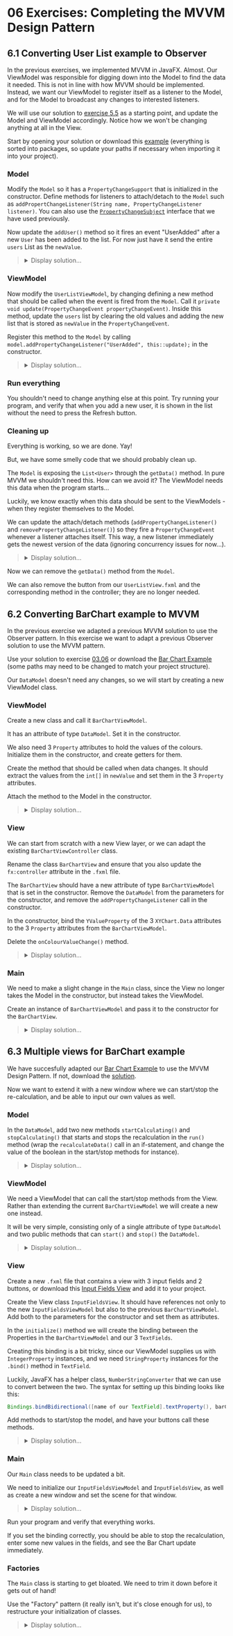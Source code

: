 # 06 Exercises: Completing the MVVM Design Pattern 

## 6.1 Converting User List example to Observer

In the previous exercises, we implemented MVVM in JavaFX. Almost. Our ViewModel was responsible for digging down into the Model to find the data it needed. This is not in line with how MVVM should be implemented. Instead, we want our ViewModel to register itself as a listener to the Model, and for the Model to broadcast any changes to interested listeners.

We will use our solution to [exercise 5.5](https://github.com/MichaelViuff/SDJ2/tree/main/05%20MVVM%201#55-organizing-everything) as a starting point, and update the Model and ViewModel accordingly. Notice how we won't be changing anything at all in the View.

Start by opening your solution or download this [example](/05%20MVVM%201/Examples/Factories) (everything is sorted into packages, so update your paths if necessary when importing it into your project).

### Model

Modify the `Model` so it has a `PropertyChangeSupport` that is initialized in the constructor. Define methods for listeners to attach/detach to the `Model` such as `addPropertChangeListener(String name, PropertyChangeListener listener)`. You can also use the [`PropertyChangeSubject`](/03%20Observer%20Pattern/Examples/PropertyChangeSubject.java) interface that we have used previously.

Now update the `addUser()` method so it fires an event "UserAdded" after a new `User` has been added to the list. For now just have it send the entire `users` List as the `newValue`.

<blockquote>
<details>
<summary>Display solution...</summary>

```java
public void addUser(String username, String password, int age)
{
    if(username.length() <= 20 && password.length() >= 8)
    {
        users.add(new User(username, password, age));
        support.firePropertyChange("UserAdded", null, users);
    }
}

@Override
public void addPropertyChangeListener(PropertyChangeListener listener)
{
    support.addPropertyChangeListener(listener);
}

@Override
public void addPropertyChangeListener(String name, PropertyChangeListener listener)
{
    support.addPropertyChangeListener(name, listener);
}

@Override
public void removePropertyChangeListener(PropertyChangeListener listener)
{
    support.removePropertyChangeListener(listener);
}

@Override
public void removePropertyChangeListener(String name, PropertyChangeListener listener)
{
    support.removePropertyChangeListener(name, listener);
}
}
```
</details>
</blockquote>

### ViewModel

Now modify the `UserListViewModel`, by changing defining a new method that should be called when the event is fired from the `Model`. Call it `private void update(PropertyChangeEvent propertyChangeEvent)`. Inside this method, update the `users` list by clearing the old values and adding the new list that is stored as `newValue` in the `PropertyChangeEvent`.

Register this method to the `Model` by calling `model.addPropertyChangeListener("UserAdded", this::update);` in the constructor.

<blockquote>
<details>
<summary>Display solution...</summary>

```java
public UserListViewModel(Model model)
{
    this.model = model;
    users = FXCollections.observableArrayList();
    refresh();
    model.addPropertyChangeListener("UserAdded", this::update);
}

private void update(PropertyChangeEvent propertyChangeEvent)
{
    List<User> newUsers = (List<User>) propertyChangeEvent.getNewValue();
    users.clear();
    users.addAll(newUsers);
}

public void refresh()
{
    users.clear();
    users.addAll(model.getUsers());
}
```
</details>
</blockquote>




### Run everything

You shouldn't need to change anything else at this point. Try running your program, and verify that when you add a new user, it is shown in the list without the need to press the Refresh button.

### Cleaning up

Everything is working, so we are done. Yay!

But, we have some smelly code that we should probably clean up.

The `Model` is exposing the `List<User>` through the `getData()` method. In pure MVVM we shouldn't need this. How can we avoid it? The ViewModel needs this data when the program starts...

Luckily, we know exactly when this data should be sent to the ViewModels - when they register themselves to the Model. 

We can update the attach/detach methods (`addPropertyChangeListener()` and `removePropertyChangeListener()`) so they fire a `PropertyChangeEvent` whenever a listener attaches itself. This way, a new listener immediately gets the newest version of the data (ignoring concurrency issues for now...).

<blockquote>
<details>
<summary>Display solution...</summary>

```java
@Override
public void addPropertyChangeListener(PropertyChangeListener listener)
{
    support.addPropertyChangeListener(listener);
    listener.propertyChange(new PropertyChangeEvent(this, null, null, users));
}

@Override
public void addPropertyChangeListener(String name, PropertyChangeListener listener)
{
    support.addPropertyChangeListener(name, listener);
    listener.propertyChange(new PropertyChangeEvent(this, name, null, users));
}
```
</details>
</blockquote>

Now we can remove the `getData()` method from the `Model`.

We can also remove the button from our `UserListView.fxml` and the corresponding method in the controller; they are no longer needed.

## 6.2 Converting BarChart example to MVVM

In the previous exercise we adapted a previous MVVM solution to use the Observer pattern. In this exercise we want to adapt a previous Observer solution to use the MVVM pattern.

Use your solution to exercise [03.06](https://github.com/MichaelViuff/SDJ2/tree/main/03%20Observer%20Pattern#36-data-representation) or download the [Bar Chart Example](https://github.com/MichaelViuff/SDJ2/tree/main/03%20Observer%20Pattern/Examples/JavaFX%20Charts) (some paths may need to be changed to match your project structure).

Our `DataModel` doesn't need any changes, so we will start by creating a new ViewModel class.

### ViewModel

Create a new class and call it `BarChartViewModel`.

It has an attribute of type `DataModel`. Set it in the constructor. 

We also need 3 `Property` attributes to hold the values of the colours. Initialize them in the constructor, and create getters for them.

Create the method that should be called when data changes. It should extract the values from the `int[]` in `newValue` and set them in the 3 `Property` attributes.

Attach the method to the Model in the constructor.

<blockquote>
<details>
<summary>Display solution...</summary>

```java
import javafx.beans.property.IntegerProperty;
import javafx.beans.property.SimpleIntegerProperty;
import java.beans.PropertyChangeEvent;

public class BarChartViewModel
{
    private DataModel model;
    private Property redProperty;
    private Property greenProperty;
    private Property blueProperty;

    public BarChartViewModel(DataModel model)
    {
        this.model = model;
        model.addPropertyChangeListener("DataChange", this::onColourValueChange);
        redProperty = new SimpleIntegerProperty();
        greenProperty = new SimpleIntegerProperty();
        blueProperty = new SimpleIntegerProperty();
    }

    public Property getRedProperty()
    {
        return redProperty;
    }

    public Property getGreenProperty()
    {
        return greenProperty;
    }

    public Property getBlueProperty()
    {
        return blueProperty;
    }

    private void onColourValueChange(PropertyChangeEvent event)
    {
        int[] newValues = (int[]) event.getNewValue();
        redProperty.setValue(newValues[0]);
        greenProperty.setValue(newValues[1]);
        blueProperty.setValue(newValues[2]);
    }
}
```
</details>
</blockquote>

### View

We can start from scratch with a new View layer, or we can adapt the existing `BarChartViewController` class. 

Rename the class `BarChartView` and ensure that you also update the `fx:controller` attribute in the `.fxml` file. 

The `BarChartView` should have a new attribute of type `BarChartViewModel` that is set in the constructor. Remove the `DataModel` from the parameters for the constructor, and remove the `addPropertyChangeListener` call in the constructor.

In the constructor, bind the `YValueProperty` of the 3 `XYChart.Data` attributes to the 3 `Property` attributes from the `BarChartViewModel`.

Delete the `onColourValueChange()` method.

<blockquote>
<details>
<summary>Display solution...</summary>

```java
import javafx.fxml.FXML;
import javafx.scene.Node;
import javafx.scene.chart.BarChart;
import javafx.scene.chart.CategoryAxis;
import javafx.scene.chart.NumberAxis;
import javafx.scene.chart.XYChart;

public class BarChartView
{

    @FXML
    private BarChart<String, Integer> barChart;
    @FXML
    private CategoryAxis xAxis = new CategoryAxis();
    @FXML
    private NumberAxis yAxis = new NumberAxis();

    private BarChartViewModel viewModel;
    private XYChart.Series<String, Integer> dataSeries;
    private XYChart.Data<String, Integer> redData;
    private XYChart.Data<String, Integer> greenData;
    private XYChart.Data<String, Integer> blueData;

    public BarChartView(BarChartViewModel viewModel)
    {
        this.viewModel = viewModel;

        redData = new XYChart.Data("Red", 0);
        greenData = new XYChart.Data("Green", 0);
        blueData = new XYChart.Data("Blue", 0);

        redData.YValueProperty().bindBidirectional(viewModel.redProperty());
        greenData.YValueProperty().bindBidirectional(viewModel.greenProperty());
        blueData.YValueProperty().bindBidirectional(viewModel.blueProperty());

        dataSeries = new XYChart.Series();
        dataSeries.getData().addAll(redData, greenData, blueData);
    }

    public void initialize()
    {
        xAxis.setLabel("Colours");
        yAxis.setLabel("Value");
        yAxis.setAutoRanging(false);
        yAxis.setLowerBound(0);
        yAxis.setUpperBound(100);

        barChart.setTitle("Data Representation");
        barChart.setLegendVisible(false);
        barChart.getData().add(dataSeries);

        Node node = barChart.lookup(".data0.chart-bar");
        node.setStyle("-fx-bar-fill: red");
        node = barChart.lookup(".data1.chart-bar");
        node.setStyle("-fx-bar-fill: green");
        node = barChart.lookup(".data2.chart-bar");
        node.setStyle("-fx-bar-fill: blue");
    }
}
```
</details>
</blockquote>

### Main

We need to make a slight change in the `Main` class, since the View no longer takes the Model in the constructor, but instead takes the ViewModel.

Create an instance of `BarChartViewModel` and pass it to the constructor for the `BarChartView`.

<blockquote>
<details>
<summary>Display solution...</summary>

```java
import javafx.application.Application;
import javafx.fxml.FXMLLoader;
import javafx.scene.Scene;
import javafx.stage.Stage;

public class Main extends Application
{
    public static void main(String[] args)
    {
        launch();
    }

    @Override
    public void start(Stage primaryStage) throws Exception {
        DataModel model = new DataModel();
        BarChartViewModel viewModel = new BarChartViewModel(model);

        FXMLLoader fxmlLoader = new FXMLLoader(getClass().getResource("BarChartView.fxml"));
        fxmlLoader.setControllerFactory(controllerClass -> new BarChartView(viewModel));

        Scene scene = new Scene(fxmlLoader.load(), 800, 600);
        primaryStage.setTitle("Data Representation");
        primaryStage.setScene(scene);
        primaryStage.show();

        Thread dataModelThread = new Thread(model);
        dataModelThread.setDaemon(true);
        dataModelThread.start();
    }
}
```
</details>
</blockquote>


## 6.3 Multiple views for BarChart example

We have succesfully adapted our [Bar Chart Example](https://github.com/MichaelViuff/SDJ2/tree/main/03%20Observer%20Pattern/Examples/JavaFX%20Charts) to use the MVVM Design Pattern. If not, download the [solution](/06%20MVVM%202/Examples/BarChartMVVM).

Now we want to extend it with a new window where we can start/stop the re-calculation, and be able to input our own values as well.

### Model

In the `DataModel`, add two new methods `startCalculating()` and `stopCalculating()` that starts and stops the recalculation in the `run()` method (wrap the `recalculateData()` call in an if-statement, and change the value of the boolean in the start/stop methods for instance).

<blockquote>
<details>
<summary>Display solution...</summary>

```java
private boolean shouldCalculateData;

public DataModel()
{
    propertyChangeSupport = new PropertyChangeSupport(this);
    startCalculating();
}

public void startCalculating()
{
    this.shouldCalculateData = true;
}

public void stopCalculating()
{
    this.shouldCalculateData = false;
}

@Override
public void run()
{
    while (true)
    {
        if(shouldCalculateData)
        {
            recalculateData();
        }
        try
        {
            Thread.sleep(1000);
        }
        catch (InterruptedException e)
        {
            e.printStackTrace();
        }
    }
}
```
</details>
</blockquote>

### ViewModel

We need a ViewModel that can call the start/stop methods from the View. Rather than extending the current `BarChartViewModel` we will create a new one instead.

It will be very simple, consisting only of a single attribute of type `DataModel` and two public methods that can `start()` and `stop()` the `DataModel`.

<blockquote>
<details>
<summary>Display solution...</summary>

```java
public class InputFieldsViewModel
{
    private DataModel model;

    public InputFieldsViewModel(DataModel model)
    {
        this.model = model;
    }

    public void startPressed()
    {
        model.start();
    }

    public void stopPressed()
    {
        model.stop();
    }
}
```
</details>
</blockquote>

### View

Create a new `.fxml` file that contains a view with 3 input fields and 2 buttons, or download this [Input Fields View](/06%20MVVM%202/Examples/InputFieldsView.fxml) and add it to your project.

Create the View class `InputFieldsView`. It should have references not only to the new `InputFieldsViewModel` but also to the previous `BarChartViewModel`. Add both to the parameters for the constructor and set them as attributes.

In the `initialize()` method we will create the binding between the Properties in the `BarChartViewModel` and our 3 `TextFields`.

Creating this binding is a bit tricky, since our ViewModel supplies us with `IntegerProperty` instances, and we need `StringProperty` instances for the `.bind()` method in `TextField`.

Luckily, JavaFX has a helper class, `NumberStringConverter` that we can use to convert between the two. The syntax for setting up this binding looks like this:

```java
Bindings.bindBidirectional([name of our TextField].textProperty(), barChartViewModel.[name of Property], new NumberStringConverter());
```

Add methods to start/stop the model, and have your buttons call these methods.

<blockquote>
<details>
<summary>Display solution...</summary>

```java
import javafx.beans.binding.Bindings;
import javafx.scene.control.TextField;
import javafx.fxml.FXML;
import javafx.util.converter.NumberStringConverter;

public class InputFieldsView
{
    @FXML
    private TextField redField;
    @FXML
    private TextField greenField;
    @FXML
    private TextField blueField;

    private InputFieldsViewModel inputFieldsViewModel;
    private BarChartViewModel barChartViewModel;

    public InputFieldsView(InputFieldsViewModel inputFieldsViewModel, BarChartViewModel barChartViewModel)
    {
        this.inputFieldsViewModel = inputFieldsViewModel;
        this.barChartViewModel = barChartViewModel;
    }

    public void initialize()
    {
        Bindings.bindBidirectional(redField.textProperty(), barChartViewModel.redProperty(), new NumberStringConverter());
        Bindings.bindBidirectional(greenField.textProperty(), barChartViewModel.greenProperty(), new NumberStringConverter());
        Bindings.bindBidirectional(blueField.textProperty(), barChartViewModel.blueProperty(), new NumberStringConverter());
    }

    public void onButtonStartPressed()
    {
        inputFieldsViewModel.startPressed();
    }

    public void onButtonStopPressed()
    {
        inputFieldsViewModel.stopPressed();
    }
}
```
</details>
</blockquote>

### Main

Our `Main` class needs to be updated a bit.

We need to initialize our `InputFieldsViewModel` and `InputFieldsView`, as well as create a new window and set the scene for that window.

<blockquote>
<details>
<summary>Display solution...</summary>

```java
import javafx.application.Application;
import javafx.fxml.FXMLLoader;
import javafx.scene.Scene;
import javafx.stage.Stage;

public class Main extends Application
{
    public static void main(String[] args)
    {
        launch();
    }

    @Override
    public void start(Stage primaryStage) throws Exception {
        DataModel model = new DataModel();
        BarChartViewModel barChartViewModel = new BarChartViewModel(model);
        InputFieldsViewModel inputFieldsViewModel = new InputFieldsViewModel(model);

        FXMLLoader fxmlLoader = new FXMLLoader(getClass().getResource("BarChartView.fxml"));
        fxmlLoader.setControllerFactory(controllerClass -> new BarChartView(barChartViewModel));

        Scene scene = new Scene(fxmlLoader.load(), 800, 600);
        primaryStage.setTitle("Bar Chart");
        primaryStage.setScene(scene);
        primaryStage.show();

        fxmlLoader = new FXMLLoader(getClass().getResource("InputFieldsView.fxml"));
        fxmlLoader.setControllerFactory(controllerClass -> new InputFieldsView(inputFieldsViewModel, barChartViewModel));

        Stage secondaryStage = new Stage();
        Scene secondaryScene = new Scene(fxmlLoader.load(), 800, 600);
        secondaryStage.setTitle("Input Fields");
        secondaryStage.setScene(secondaryScene);
        secondaryStage.show();

        Thread dataModelThread = new Thread(model);
        dataModelThread.setDaemon(true);
        dataModelThread.start();
    }
}
```
</details>
</blockquote>

Run your program and verify that everything works.

If you set the binding correctly, you should be able to stop the recalculation, enter some new values in the fields, and see the Bar Chart update immediately.

### Factories

The `Main` class is starting to get bloated. We need to trim it down before it gets out of hand!

Use the "Factory" pattern (it really isn't, but it's close enough for us), to restructure your initialization of classes.

<blockquote>
<details>
<summary>Display solution...</summary>

```java
public class ModelFactory
{
    private DataModel model;
    
    public DataModel getModel()
    {
        if (model == null)
        {
            model = new DataModel();
        }
        return model;
    }
}
```

```java
public class ViewModelFactory
{
    private ModelFactory modelFactory;
    private BarChartViewModel barChartViewModel;
    private InputFieldsViewModel inputFieldsViewModel;
    
    public BarChartViewModel getBarChartViewModel()
    {
        if (barChartViewModel == null)
        {
            barChartViewModel = new BarChartViewModel(modelFactory.getModel());
        }
        return barChartViewModel;
    }
    
    public InputFieldsViewModel getInputFieldsViewModel()
    {
        if (inputFieldsViewModel == null)
        {
            inputFieldsViewModel = new InputFieldsViewModel(modelFactory.getModel());
        }
        return inputFieldsViewModel;
    }
}
```

```java
import javafx.fxml.FXMLLoader;
import javafx.scene.Scene;
import javafx.stage.Stage;

import java.io.IOException;

public class ViewFactory
{
    private ViewModelFactory viewModelFactory;
    private BarChartView barChartView;
    private InputFieldsView inputFieldsView;

    public ViewFactory(ViewModelFactory viewModelFactory)
    {
        this.viewModelFactory = viewModelFactory;
    }

    public BarChartView getBarChartView() throws IOException
    {
        if (barChartView == null)
        {
            FXMLLoader fxmlLoader = new FXMLLoader(getClass().getResource("BarChartView.fxml"));
            fxmlLoader.setControllerFactory(controllerClass -> new BarChartView(viewModelFactory.getBarChartViewModel()));

            Stage stage = new Stage();
            Scene scene = new Scene(fxmlLoader.load(), 800, 600);
            stage.setTitle("Bar Chart");
            stage.setScene(scene);
            stage.show();

            barChartView = fxmlLoader.getController();
        }
        return barChartView;
    }

    public InputFieldsView getInputFieldsView() throws IOException
    {
        if (inputFieldsView == null)
        {
            FXMLLoader fxmlLoader = new FXMLLoader(getClass().getResource("InputFieldsView.fxml"));
            fxmlLoader.setControllerFactory(controllerClass -> new InputFieldsView(viewModelFactory.getInputFieldsViewModel(), viewModelFactory.getBarChartViewModel()));

            Stage stage = new Stage();
            Scene scene = new Scene(fxmlLoader.load(), 800, 600);
            stage.setTitle("Input Fields");
            stage.setScene(scene);
            stage.show();

            inputFieldsView = fxmlLoader.getController();
        }
        return inputFieldsView;
    }

}
```

```java
import javafx.application.Application;
import javafx.stage.Stage;

public class Main extends Application
{
    public static void main(String[] args)
    {
        launch();
    }

    @Override
    public void start(Stage primaryStage) throws Exception {
        ModelFactory modelFactory = new ModelFactory();
        ViewModelFactory viewModelFactory = new ViewModelFactory(modelFactory);
        ViewFactory viewFactory = new ViewFactory(viewModelFactory);

        viewFactory.getBarChartView();
        viewFactory.getInputFieldsView();

        Thread dataModelThread = new Thread(modelFactory.getModel());
        dataModelThread.setDaemon(true);
        dataModelThread.start();
    }
}
```
</details>
</blockquote>
